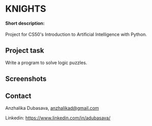 ﻿# KNIGHTS
#### Short description:
Project for CS50's Introduction to Artificial Intelligence with Python.

## Project task

Write a program to solve logic puzzles.

## Screenshots

## Contact
Anzhalika Dubasava, anzhalikad@gmail.com

Linkedin: https://www.linkedin.com/in/adubasava/